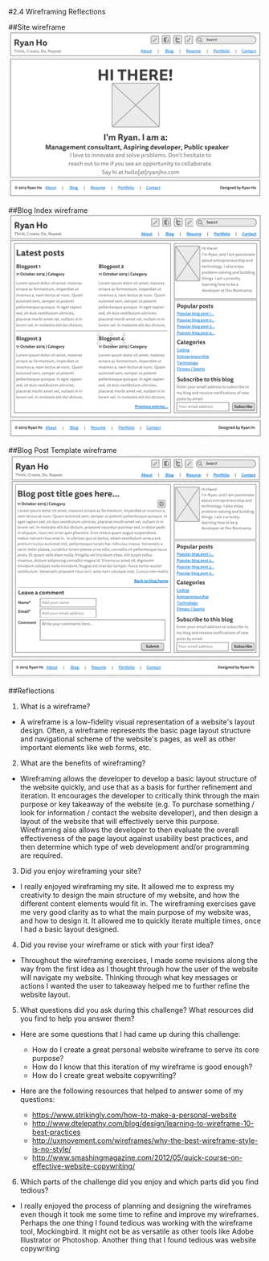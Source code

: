 #2.4 Wireframing Reflections

##Site wireframe
![Site wireframe](/week-2/imgs/wireframe-index.png)

##Blog Index wireframe
![Blog Index wireframe](/week-2/imgs/wireframe-blog-index.png)

##Blog Post Template wireframe
![Blog Post Template wireframe](/week-2/imgs/wireframe-blog-template.png)

##Reflections
1. What is a wireframe?
  - A wireframe is a low-fidelity visual representation of a website's layout design. Often, a wireframe represents the basic page layout structure and navigational scheme of the website's pages, as well as other important elements like web forms, etc.

2. What are the benefits of wireframing?
  - Wireframing allows the developer to develop a basic layout structure of the website quickly, and use that as a basis for further refinement and iteration. It encourages the developer to critically think through the main purpose or key takeaway of the website (e.g. To purchase something / look for information / contact the website developer), and then design a layout of the website that will effectively serve this purpose. Wireframing also allows the developer to then evaluate the overall effectiveness of the page layout against usability best practices, and then determine which type of web development and/or programming are required.

3. Did you enjoy wireframing your site?
  - I really enjoyed wireframing my site. It allowed me to express my creativity to design the main structure of my website, and how the different content elements would fit in. The wireframing exercises gave me very good clarity as to what the main purpose of my website was, and how to design it. It allowed me to quickly iterate multiple times, once I had a basic layout designed.

4. Did you revise your wireframe or stick with your first idea?
  - Throughout the wireframing exercises, I made some revisions along the way from the first idea as I thought through how the user of the website will navigate my website. Thinking through what key messages or actions I wanted the user to takeaway helped me to further refine the website layout.

5. What questions did you ask during this challenge? What resources did you find to help you answer them?
  - Here are some questions that I had came up during this challenge:
    - How do I create a great personal website wireframe to serve its core purpose?
    - How do I know that this iteration of my wireframe is good enough?
    - How do I create great website copywriting? 

  - Here are the following resources that helped to answer some of my questions:
    - https://www.strikingly.com/how-to-make-a-personal-website
    - http://www.dtelepathy.com/blog/design/learning-to-wireframe-10-best-practices
    - http://uxmovement.com/wireframes/why-the-best-wireframe-style-is-no-style/
    - http://www.smashingmagazine.com/2012/05/quick-course-on-effective-website-copywriting/

6. Which parts of the challenge did you enjoy and which parts did you find tedious?
  - I really enjoyed the process of planning and designing the wireframes even though it took me some time to refine and improve my wireframes. Perhaps the one thing I found tedious was working with the wireframe tool, Mockingbird. It might not be as versatile as other tools like Adobe Illustrator or Photoshop. Another thing that I found tedious was website copywriting 